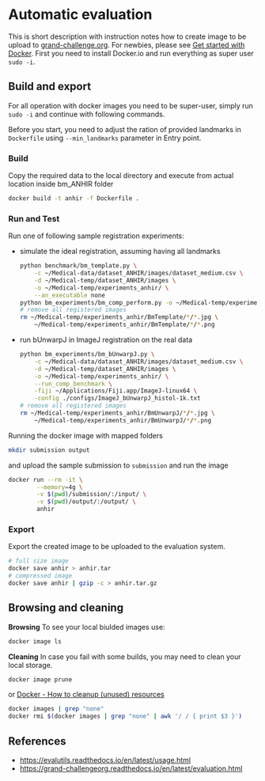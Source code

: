 # Automatic evaluation

This is short description with instruction notes how to create image to be upload to [grand-challenge.org](https://www.grand-challenge.org).
For newbies, please see [Get started with Docker](https://docs.docker.com/get-started).
First you need to install Docker.io and run everything as super user `sudo -i`.

## Build and export

For all operation with docker images you need to be super-user, simply run `sudo -i` and continue with following commands.

Before you start, you need to adjust the ration of provided landmarks in `Dockerfile` using `--min_landmarks` parameter in Entry point.

### Build

Copy the required data to the local directory and execute from actual location inside bm_ANHIR folder

```bash
docker build -t anhir -f Dockerfile .
```

### Run and Test

Run one of following sample registration experiments:
 * simulate the ideal registration, assuming having all landmarks
    ```bash
    python benchmark/bm_template.py \
        -c ~/Medical-data/dataset_ANHIR/images/dataset_medium.csv \
        -d ~/Medical-temp/dataset_ANHIR/images \
        -o ~/Medical-temp/experiments_anhir/ \
        --an_executable none
    python bm_experiments/bm_comp_perform.py -o ~/Medical-temp/experiments_anhir/BmTemplate
    # remove all registered images
    rm ~/Medical-temp/experiments_anhir/BmTemplate/*/*.jpg \
        ~/Medical-temp/experiments_anhir/BmTemplate/*/*.png
    ```
 * run bUnwarpJ in ImageJ registration on the real data
    ```bash
    python bm_experiments/bm_bUnwarpJ.py \
        -c ~/Medical-data/dataset_ANHIR/images/dataset_medium.csv \
        -d ~/Medical-temp/dataset_ANHIR/images \
        -o ~/Medical-temp/experiments_anhir/ \
        --run_comp_benchmark \
        -fiji ~/Applications/Fiji.app/ImageJ-linux64 \
        -config ./configs/ImageJ_bUnwarpJ_histol-1k.txt
    # remove all registered images
    rm ~/Medical-temp/experiments_anhir/BmUnwarpJ/*/*.jpg \
        ~/Medical-temp/experiments_anhir/BmUnwarpJ/*/*.png
    ```

Running the docker image with mapped folders 
```bash
mkdir submission output
```
and upload the sample submission to `submission` and run the image
```bash
docker run --rm -it \
        --memory=4g \
        -v $(pwd)/submission/:/input/ \
        -v $(pwd)/output/:/output/ \
        anhir
```


### Export 

Export the created image to be uploaded to the evaluation system.
```bash
# full size image
docker save anhir > anhir.tar
# compressed image
docker save anhir | gzip -c > anhir.tar.gz
```

## Browsing and cleaning

**Browsing**
To see your local biulded images use:
```bash
docker image ls
```

**Cleaning**
In case you fail with some builds, you may need to clean your local storage.
```bash
docker image prune
```
or [Docker - How to cleanup (unused) resources](https://gist.github.com/bastman/5b57ddb3c11942094f8d0a97d461b430)
```bash
docker images | grep "none"
docker rmi $(docker images | grep "none" | awk '/ / { print $3 }')
```


## References

* https://evalutils.readthedocs.io/en/latest/usage.html
* https://grand-challengeorg.readthedocs.io/en/latest/evaluation.html
